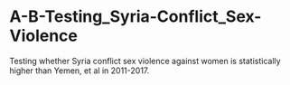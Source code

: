 # A-B-Testing_Syria-Conflict_Sex-Violence
Testing whether Syria conflict sex violence against women is statistically higher than Yemen, et al in 2011-2017.

